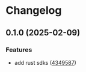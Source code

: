 # Changelog

## 0.1.0 (2025-02-09)


### Features

* add rust sdks ([4349587](https://github.com/devopsarr/radarr-rs/commit/4349587fd27e09adbd71787686b5a05536ff26a7))
